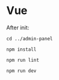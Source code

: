 # Vue

After init:
```shell
cd ../admin-panel
```
```shell
npm install
```
```shell
npm run lint
```

```shell
npm run dev
```